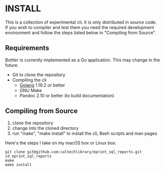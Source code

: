INSTALL
=======

This is a collection of experimental cli. It is only distributed in source code. If you wish to compiler and test them you need the required development environment and follow the steps listed below in "Compiling from Source".

Requirements
------------

Bottler is currently implemented as a Go application. This may change in the future.

- Git to clone the repository
- Compiling the cli
    - [Golang](https://golang.org) 1.19.2 or better
    - GNU Make
    - Pandoc 2.10 or better (to build documentation)

Compiling from Source
---------------------

1. clone the repository
2. change into the cloned directory
3. run "make", "make install" to install the cli, Bash scripts and man pages

Here's the steps I take on my macOS box or Linux box.

~~~
git clone git@github.com:caltechlibrary/eprint_sql_reports.git
cd eprint_sql_reports
make
make install
~~~

